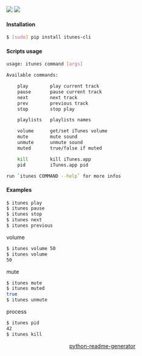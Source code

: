 <!--
https://pypi.org/project/readme-generator/
https://pypi.org/project/python-readme-generator/
-->

[![](https://img.shields.io/badge/OS-MacOS-blue.svg?longCache=True)]()
[![](https://img.shields.io/badge/language-AppleScript,%20Bash-blue.svg?longCache=True)]()

#### Installation
```bash
$ [sudo] pip install itunes-cli
```

#### Scripts usage
```bash
usage: itunes command [args]

Available commands:

    play        play current track
    pause       pause current track
    next        next track
    prev        previous track
    stop        stop play

    playlists   playlists names

    volume      get/set iTunes volume
    mute        mute sound
    unmute      unmute sound
    muted       true/false if muted

    kill        kill iTunes.app
    pid         iTunes.app pid

run `itunes COMMAND --help` for more infos
```

#### Examples
```bash
$ itunes play
$ itunes pause
$ itunes stop
$ itunes next
$ itunes previous
```

volume
```bash
$ itunes volume 50
$ itunes volume
50
```

mute
```bash
$ itunes mute
$ itunes muted
true
$ itunes unmute
```

process
```bash
$ itunes pid
42
$ itunes kill
```

<p align="center">
    <a href="https://pypi.org/project/python-readme-generator/">python-readme-generator</a>
</p>